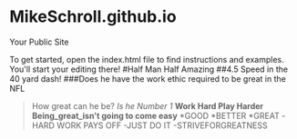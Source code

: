 MikeSchroll.github.io
=====================

Your Public Site

To get started, open the index.html file to find instructions and examples. You'll start your editing there!
#Half Man Half Amazing 
##4.5 Speed in the 40 yard dash! 
###Does he have the work ethic required to be great in the NFL
> How great can he be?
*Is he Number 1*
**Work Hard Play Harder**
**Being_great_isn't going to come easy**
*GOOD
*BETTER 
*GREAT
-HARD WORK PAYS OFF
-JUST DO IT
-STRIVEFORGREATNESS
